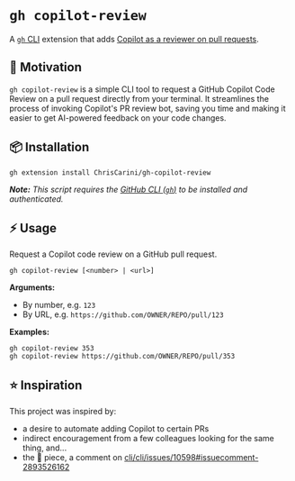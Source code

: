 # `gh copilot-review`

A [`gh` CLI](https://cli.github.com/) extension that
adds [Copilot as a reviewer on pull requests](https://github.blog/changelog/2025-04-04-copilot-code-review-now-generally-available/).

## 🚀 Motivation

`gh copilot-review` is a simple CLI tool to request a GitHub Copilot Code Review on a pull request directly from your terminal. It streamlines the process of
invoking Copilot's PR review bot, saving you time and making it easier to get AI-powered feedback on your code changes.

## 📦 Installation

```shell
gh extension install ChrisCarini/gh-copilot-review
```

_**Note:** This script requires the [GitHub CLI (`gh`)](https://cli.github.com/) to be installed and authenticated._

## ⚡️ Usage

Request a Copilot code review on a GitHub pull request.

```
gh copilot-review [<number> | <url>]
```

**Arguments:**

- By number, e.g. `123`
- By URL, e.g. `https://github.com/OWNER/REPO/pull/123`

**Examples:**

```
gh copilot-review 353
gh copilot-review https://github.com/OWNER/REPO/pull/353
```

## ⭐ Inspiration

This project was inspired by:

- a desire to automate adding Copilot to certain PRs
- indirect encouragement from a few colleagues looking for the same thing, and...
- the 🔑 piece, a comment on [cli/cli/issues/10598#issuecomment-2893526162](https://github.com/cli/cli/issues/10598#issuecomment-2893526162)
